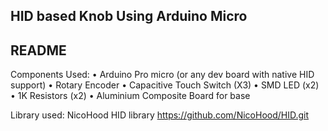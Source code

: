 ## HID based Knob Using Arduino Micro ##
## README ##
Components Used:
•	Arduino Pro micro (or any dev board with native HID support)
•	Rotary Encoder
•	Capacitive Touch Switch (X3)
•	SMD LED (x2)
•	1K Resistors (x2)
•	Aluminium Composite Board for base

Library used:
NicoHood HID library
https://github.com/NicoHood/HID.git

